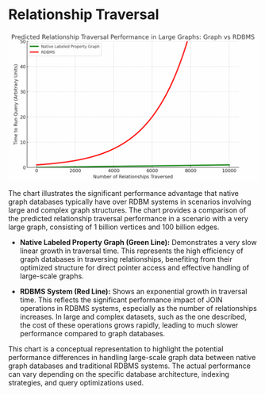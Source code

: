 # Relationship Traversal

![](./img/graph-vs-rdbms.png)

The chart illustrates the significant performance advantage that native graph databases typically have over RDBM systems in scenarios involving large and complex graph structures.  The chart provides a comparison of the predicted relationship traversal performance in a scenario with a very large graph, consisting of 1 billion vertices and 100 billion edges.

-   **Native Labeled Property Graph (Green Line):** Demonstrates a very slow linear growth in traversal time. This represents the high efficiency of graph databases in traversing relationships, benefiting from their optimized structure for direct pointer access and effective handling of large-scale graphs.

-   **RDBMS System (Red Line):** Shows an exponential growth in traversal time. This reflects the significant performance impact of JOIN operations in RDBMS systems, especially as the number of relationships increases. In large and complex datasets, such as the one described, the cost of these operations grows rapidly, leading to much slower performance compared to graph databases.

This chart is a conceptual representation to highlight the potential performance differences in handling large-scale graph data between native graph databases and traditional RDBMS systems. The actual performance can vary depending on the specific database architecture, indexing strategies, and query optimizations used. ​


